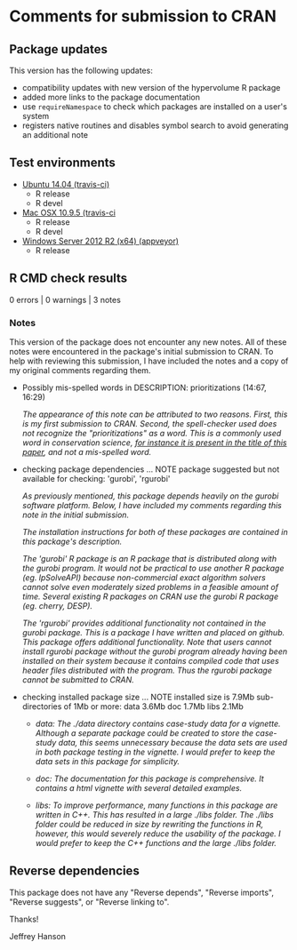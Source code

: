 Comments for submission to CRAN 
===============================

## Package updates

This version has the following updates:

* compatibility updates with new version of the hypervolume R package
* added more links to the package documentation
* use `requireNamespace` to  check which packages are installed on a user's system
* registers native routines and disables symbol search to avoid generating an additional note

## Test environments
* [Ubuntu 14.04 (travis-ci)](https://travis-ci.org/jeffreyhanson/raptr/builds)
  + R release
  + R devel
* [Mac OSX 10.9.5 (travis-ci](https://travis-ci.org/jeffreyhanson/raptr/builds)
  + R release
  + R devel
* [Windows Server 2012 R2 (x64) (appveyor)](https://ci.appveyor.com/project/jeffreyhanson/raptr)
  + R release

## R CMD check results

0 errors | 0 warnings | 3 notes

### Notes

This version of the package does not encounter any new notes. All of these notes were encountered in the package's initial submission to CRAN. To help with reviewing this submission, I have included the notes and a copy of my original comments regarding them.


* Possibly mis-spelled words in DESCRIPTION:
    prioritizations (14:67, 16:29)
    
  _The appearance of this note can be attributed to two reasons. First, this is my first submission to CRAN. Second, the spell-checker used does not recognize the "prioritizations" as a word. This is a commonly used word in conservation science, [for instance it is present in the title of this paper](http://onlinelibrary.wiley.com/doi/10.1111/acv.12222/full), and not a mis-spelled word._
  
* checking package dependencies ... NOTE
  package suggested but not available for checking: 'gurobi', 'rgurobi'
  
  _As previously mentioned, this package depends heavily on the gurobi software platform. Below, I have included my comments regarding this note in the initial submission._
  
  _The installation instructions for both of these packages are contained in this package's description._
  
  _The 'gurobi' R package is an R package that is distributed along with the gurobi program. It would not be practical to use another R package (eg. lpSolveAPI) because non-commercial exact algorithm solvers cannot solve even moderately sized problems in a feasible amount of time. Several existing R packages on CRAN use the gurobi R package (eg. cherry, DESP)._
  
  _The 'rgurobi' provides additional functionality not contained in the gurobi package. This is a package I have written and placed on github. This package offers additional functionality. Note that users cannot install rgurobi package without the gurobi program already having been installed on their system because it contains compiled code that uses header files distributed with the program. Thus the rgurobi package cannot be submitted to CRAN._
  
* checking installed package size ... NOTE
  installed size is  7.9Mb
  sub-directories of 1Mb or more:
    data   3.6Mb
    doc    1.7Mb
    libs   2.1Mb

  + _data: The ./data directory contains case-study data for a vignette. Although a separate package could be created to store the case-study data, this
  seems unnecessary because the data sets are used in both package testing in the vignette. I would prefer to keep the data sets in this package for simplicity._
  
  + _doc: The documentation for this package is comprehensive. It contains a html vignette with several detailed examples._
  
  + _libs: To improve performance, many functions in this package are written in C++. This has resulted in a large ./libs folder. The ./libs folder could be reduced
  in size by rewriting the functions in R, however, this would severely reduce the usability of the package. I would prefer to keep the C++ functions and the
  large ./libs folder._

## Reverse dependencies
This package does not have any "Reverse depends", "Reverse imports", "Reverse suggests", or "Reverse linking to". 

Thanks!

Jeffrey Hanson
